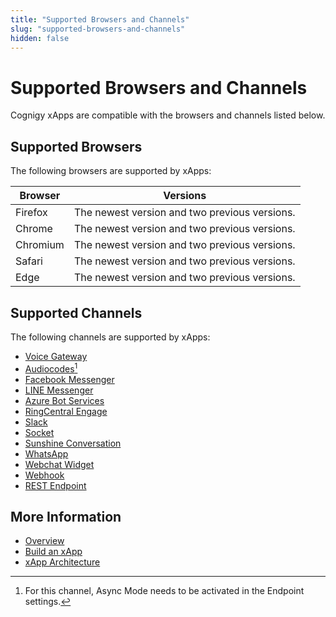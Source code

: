 ```yaml
---
title: "Supported Browsers and Channels"
slug: "supported-browsers-and-channels"
hidden: false
---
```


# Supported Browsers and Channels

Cognigy xApps are compatible with the browsers and channels listed below.

## Supported Browsers

The following browsers are supported by xApps:

| Browser  | Versions                                      |
|----------|-----------------------------------------------|
| Firefox  | The newest version and two previous versions. |
| Chrome   | The newest version and two previous versions. |
| Chromium | The newest version and two previous versions. |
| Safari   | The newest version and two previous versions. |
| Edge     | The newest version and two previous versions. |

## Supported Channels

The following channels are supported by xApps:

- [Voice Gateway](../endpoints/cognigy-vg.md)
- [Audiocodes](../endpoints/audiocodes.md)[^*]
- [Facebook Messenger](../endpoints/facebook-messenger.md)
- [LINE Messenger](../endpoints/line-messenger.md)
- [Azure Bot Services](../endpoints/azure-bot-services.md)
- [RingCentral Engage](../endpoints/ringcentral-engage.md)
- [Slack](../endpoints/slack.md)
- [Socket](../endpoints/socketio.md)
- [Sunshine Conversation](../endpoints/sunshine-conversations.md)
- [WhatsApp](../endpoints/whatsapp.md)
- [Webchat Widget](../endpoints/webchat/webchat.md)
- [Webhook](../endpoints/webhook.md)
- [REST Endpoint](../endpoints/rest.md)


[^*]: For this channel, Async Mode needs to be activated in the Endpoint settings.

## More Information

- [Overview](overview.md)
- [Build an xApp](build/overview.md)
- [xApp Architecture](architecture.md)